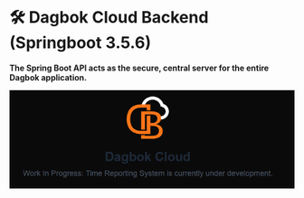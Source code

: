 # 🛠️ Dagbok Cloud Backend (Springboot 3.5.6)

**The Spring Boot API acts as the secure, central server for the entire Dagbok application.**

![dev.png](../public/dev.png)
